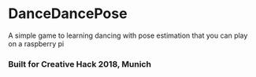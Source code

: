 # DanceDancePose
A simple game to learning dancing with pose estimation that you can play on a raspberry pi

### Built for Creative Hack 2018, Munich
